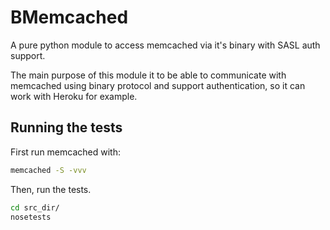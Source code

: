 # BMemcached
A pure python module to access memcached via it's binary with SASL auth support.

The main purpose of this module it to be able to communicate with memcached using binary protocol and support authentication, so it can work with Heroku for example.

## Running the tests
First run memcached with:

```bash
memcached -S -vvv
```

Then, run the tests.

```bash
cd src_dir/
nosetests
```